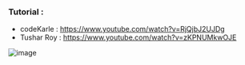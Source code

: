 ### Tutorial :
* codeKarle : https://www.youtube.com/watch?v=RjQjbJ2UJDg
* Tushar Roy : https://www.youtube.com/watch?v=zKPNUMkwOJE

![image](https://user-images.githubusercontent.com/30351771/135113100-8e95fb78-4ada-429c-94ea-ce4635c97a91.png)
